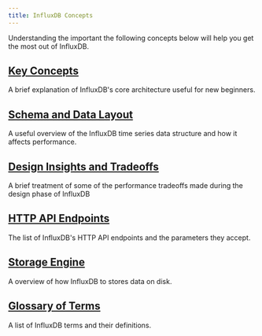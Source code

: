 ```yaml
---
title: InfluxDB Concepts
---
```


Understanding the important the following concepts below will help you get the most out of InfluxDB.

## [Key Concepts](/influxdb/v0.9/concepts/key_concepts/)

A brief explanation of InfluxDB's core architecture useful for new beginners.

## [Schema and Data Layout](/influxdb/v0.9/concepts/schema_and_data_layout/)

A useful overview of the InfluxDB time series data structure and how it affects performance.

## [Design Insights and Tradeoffs](/influxdb/v0.9/concepts/schema_and_data_layout/)

A brief treatment of some of the performance tradeoffs made during the design phase of InfluxDB

## [HTTP API Endpoints](/influxdb/v0.9/concepts/api/)

The list of InfluxDB's HTTP API endpoints and the parameters they accept.

## [Storage Engine](/influxdb/v0.9/concepts/storage_engine/)

A overview of how InfluxDB to stores data on disk.

## [Glossary of Terms](/influxdb/v0.9/concepts/glossary/)

A list of InfluxDB terms and their definitions.
